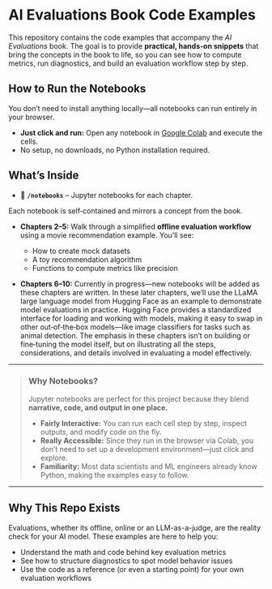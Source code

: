 # AI Evaluations Book Code Examples

This repository contains the code examples that accompany the *AI Evaluations* book. The goal is to provide **practical, hands‑on snippets** that bring the concepts in the book to life, so you can see how to compute metrics, run diagnostics, and build an evaluation workflow step by step.

## How to Run the Notebooks

You don’t need to install anything locally—all notebooks can run entirely in your browser.

- **Just click and run:** Open any notebook in [Google Colab](https://colab.research.google.com) and execute the cells.
- No setup, no downloads, no Python installation required.

## What’s Inside

- 📂 **`/notebooks`** – Jupyter notebooks for each chapter.

Each notebook is self‑contained and mirrors a concept from the book.

- **Chapters 2–5:** Walk through a simplified **offline evaluation workflow** using a movie recommendation example. You’ll see:
  - How to create mock datasets
  - A toy recommendation algorithm
  - Functions to compute metrics like precision

- **Chapters 6–10:** Currently in progress—new notebooks will be added as these chapters are written. In these later chapters, we’ll use the LLaMA large language model from Hugging Face as an example to demonstrate model evaluations in practice. Hugging Face provides a standardized interface for loading and working with models, making it easy to swap in other out‑of‑the‑box models—like image classifiers for tasks such as animal detection. The emphasis in these chapters isn’t on building or fine‑tuning the model itself, but on illustrating all the steps, considerations, and details involved in evaluating a model effectively.

---

> ### **Why Notebooks?**
> Jupyter notebooks are perfect for this project because they blend **narrative, code, and output in one place.**
> - **Fairly Interactive:** You can run each cell step by step, inspect outputs, and modify code on the fly.
> - **Really Accessible:** Since they run in the browser via Colab, you don’t need to set up a development environment—just click and explore.
> - **Familiarity:** Most data scientists and ML engineers already know Python, making the examples easy to follow.

---

## Why This Repo Exists

Evaluations, whether its offline, online or an LLM-as-a-judge, are the reality check for your AI model. These examples are here to help you:
- Understand the math and code behind key evaluation metrics
- See how to structure diagnostics to spot model behavior issues
- Use the code as a reference (or even a starting point) for your own evaluation workflows
